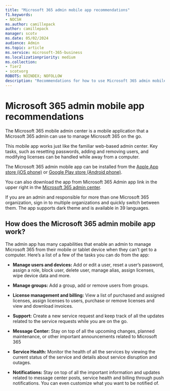 ```yaml
---
title: "Microsoft 365 admin mobile app recommendations"
f1.keywords:
- NOCSH
ms.author: camillepack
author: camillepack
manager: scotv
ms.date: 05/02/2024
audience: Admin
ms.topic: article
ms.service: microsoft-365-business
ms.localizationpriority: medium
ms.collection: 
- Tier2
- scotvorg
ROBOTS: NOINDEX; NOFOLLOW
description: "Recommendations for how to use Microsoft 365 admin mobile app to get the most out of your Microsoft 365 subscription."
---
```


# Microsoft 365 admin mobile app recommendations

The Microsoft 365 mobile admin center is a mobile application that a Microsoft 365 admin can use to manage Microsoft 365 on the go.

This mobile app works just like the familiar web-based admin center. Key tasks, such as resetting passwords, adding and removing users, and modifying licenses can be handled while away from a computer.

The Microsoft 365 admin mobile app can be installed from the [Apple App store (iOS phone)](https://apps.apple.com/app/apple-store/id761397963?pt=80423&ct=docsaboutadminapp&mt=8) or [Google Play store (Android phone)](https://play.google.com/store/apps/details?id=com.ms.office365admin&referrer=utm_source%3Ddocsaboutadminapp%26utm_campaign%25docsaboutadminapp).

You can also download the app from Microsoft 365 Admin app link in the upper right in the [Microsoft 365 admin center](https://go.microsoft.com/fwlink/p/?linkid=2024339).

If you are an admin and responsible for more than one Microsoft 365 organization, sign in to multiple organizations and quickly switch between them. The app supports dark theme and is available in 39 languages.

## How does the Microsoft 365 admin mobile app work?

The admin app has many capabilities that enable an admin to manage Microsoft 365 from their mobile or tablet device when they can’t get to a computer. Here’s a list of a few of the tasks you can do from the app:

- **Manage users and devices:** Add or edit a user, reset a user’s password, assign a role, block user, delete user, manage alias, assign licenses, wipe device data and more.

- **Manage groups:** Add a group, add or remove users from groups.

- **License management and billing:** View a list of purchased and assigned licenses, assign licenses to users, purchase or remove licenses and view and download invoices.

- **Support:** Create a new service request and keep track of all the updates related to the service requests while you are on the go.

- **Message Center:** Stay on top of all the upcoming changes, planned maintenance, or other important announcements related to Microsoft 365

- **Service Health:** Monitor the health of all the services by viewing the current status of the service and details about service disruption and outages.

- **Notifications:** Stay on top of all the important information and updates related to message center posts, service health and billing through push notifications. You can even customize what you want to be notified of.
